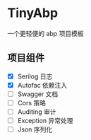 # TinyAbp

一个更轻便的 abp 项目模板

## 项目组件

- [x] Serilog 日志
- [x] Autofac 依赖注入
- [ ] Swagger 文档
- [ ] Cors 策略
- [ ] Auditing 审计
- [ ] Exception 异常处理
- [ ] Json 序列化
